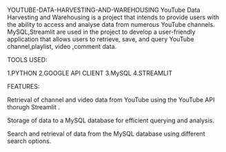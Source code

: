 YOUTUBE-DATA-HARVESTING-AND-WAREHOUSING
YouTube Data Harvesting and Warehousing is a project that intends to provide users with the ability to access and analyse data from numerous YouTube channels.
MySQL,Streamlit are used in the project to develop a user-friendly application that allows users to retrieve, save, and query YouTube channel,playlist, video ,comment data.

TOOLS USED:

1.PYTHON
2.GOOGLE API CLIENT
3.MySQL
4.STREAMLIT

FEATURES:

Retrieval of channel and video data from YouTube using the YouTube API thorugh Streamlit .

Storage of data to a MySQL database for efficient querying and analysis.

Search and retrieval of data from the MySQL database using different search options.
